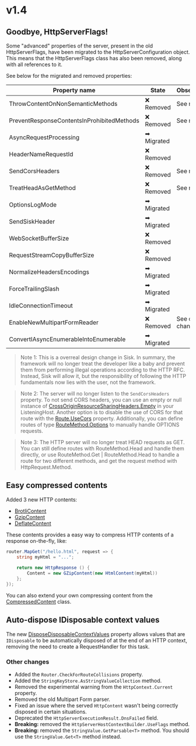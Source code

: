 # v1.4

## Goodbye, HttpServerFlags!

Some "advanced" properties of the server, present in the old HttpServerFlags, have been migrated to the HttpServerConfiguration object. This means that the HttpServerFlags class has also been removed, along with all references to it.

See below for the migrated and removed properties:

| Property name | State | Observations |
| ------------- | ----- | ------------ |
| ThrowContentOnNonSemanticMethods  | ❌ Removed | See note 1. |
| PreventResponseContentsInProhibitedMethods | ❌ Removed | See note 1. |
| AsyncRequestProcessing | ➡ Migrated |  |
| HeaderNameRequestId  | ❌ Removed | |
| SendCorsHeaders | ❌ Removed | See note 2. |
| TreatHeadAsGetMethod | ❌ Removed | See note 3. |
| OptionsLogMode | ➡ Migrated |  |
| SendSiskHeader | ➡ Migrated |  |
| WebSocketBufferSize | ❌ Removed | |
| RequestStreamCopyBufferSize | ❌ Removed | |
| NormalizeHeadersEncodings | ➡ Migrated | |
| ForceTrailingSlash | ➡ Migrated | |
| IdleConnectionTimeout | ➡ Migrated | |
| EnableNewMultipartFormReader  | ❌ Removed | See other changes. |
| ConvertIAsyncEnumerableIntoEnumerable | ➡ Migrated |  |

> Note 1: This is a overreal design change in Sisk. In summary, the framework will no longer treat the developer like a baby and prevent them from performing illegal operations according to the HTTP RFC. Instead, Sisk will allow it, but the responsibility of following the HTTP fundamentals now lies with the user, not the framework.

> Note 2: The server will no longer listen to the `SendCorsHeaders` property. To not send CORS headers, you can use an empty or null instance of [CrossOriginResourceSharingHeaders.Empty](https://docs.sisk-framework.org/api/Sisk.Core.Entity.CrossOriginResourceSharingHeaders) in your ListeningHost. Another option is to disable the use of CORS for that route with the [Route.UseCors](https://docs.sisk-framework.org/api/Sisk.Core.Routing.Route.UseCors) property. Additionally, you can define routes of type [RouteMethod.Options](https://docs.sisk-framework.org/api/Sisk.Core.Routing.RouteMethod) to manually handle OPTIONS requests.

> Note 3: The HTTP server will no longer treat HEAD requests as GET. You can still define routes with RouteMethod.Head and handle them directly, or use RouteMethod.Get | RouteMethod.Head to handle a route for two different methods, and get the request method with HttpRequest.Method.

## Easy compressed contents

Added 3 new HTTP contents:

- [BrotliContent](https://docs.sisk-framework.org/api/Sisk.Core.Http.BrotliContent)
- [GzipContent](https://docs.sisk-framework.org/api/Sisk.Core.Http.GzipContent)
- [DeflateContent](https://docs.sisk-framework.org/api/Sisk.Core.Http.DeflateContent)

These contents provides a easy way to compress HTTP contents of a response on-the-fly, like:

```csharp
router.MapGet("/hello.html", request => {
    string myHtml = "...";
    
    return new HttpResponse () {
        Content = new GZipContent(new HtmlContent(myHtml))
    };
});
```

You can also extend your own compressing content from the [CompressedContent](https://docs.sisk-framework.org/api/Sisk.Core.Http.CompressedContent) class.

## Auto-dispose IDisposable context values

The new [DisposeDisposableContextValues](https://docs.sisk-framework.org/api/Sisk.Core.Http.HttpServerConfiguration.DisposeDisposableContextValues) property allows values that are `IDisposable` to be automatically disposed of at the end of an HTTP context, removing the need to create a RequestHandler for this task.
    
### Other changes

- Added the `Router.CheckForRouteCollisions` property.
- Added the `StringKeyStore.AsStringValueCollection` method.
- Removed the experimental warning from the `HttpContext.Current` property.
- Removed the old Multipart Form parser.
- Fixed an issue where the served `HttpContent` wasn't being correctly disposed in certain situations.
- Deprecated the `HttpServerExecutionResult.DnsFailed` field.
- **Breaking:** removed the `HttpServerHostContextBuilder.UseFlags` method.
- **Breaking:** removed the `StringValue.GetParsable<T>` method. You should use the `StringValue.Get<T>` method instead.